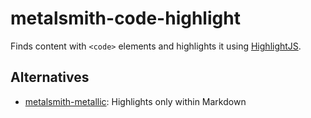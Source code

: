 # metalsmith-code-highlight

Finds content with `<code>` elements and highlights it using [HighlightJS](https://highlightjs.org/).

## Alternatives

* [metalsmith-metallic](https://github.com/weswigham/metalsmith-metallic): Highlights only within Markdown
